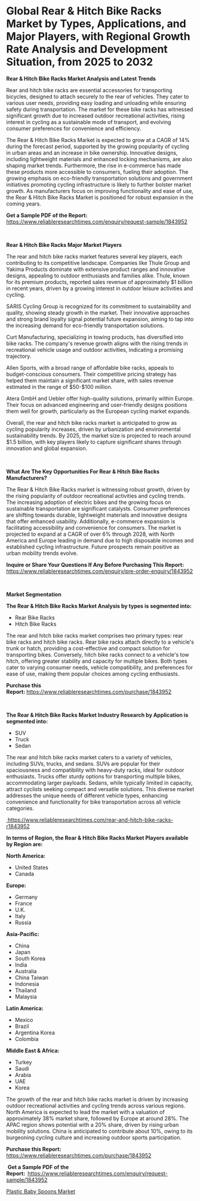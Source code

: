 <p><h1>Global Rear & Hitch Bike Racks Market by Types, Applications, and Major Players, with Regional Growth Rate Analysis and Development Situation, from 2025 to 2032</h1></p><p><strong>Rear & Hitch Bike Racks Market Analysis and Latest Trends</strong></p>
<p><p>Rear and hitch bike racks are essential accessories for transporting bicycles, designed to attach securely to the rear of vehicles. They cater to various user needs, providing easy loading and unloading while ensuring safety during transportation. The market for these bike racks has witnessed significant growth due to increased outdoor recreational activities, rising interest in cycling as a sustainable mode of transport, and evolving consumer preferences for convenience and efficiency.</p><p>The Rear & Hitch Bike Racks Market is expected to grow at a CAGR of 14% during the forecast period, supported by the growing popularity of cycling in urban areas and an increase in bike ownership. Innovative designs, including lightweight materials and enhanced locking mechanisms, are also shaping market trends. Furthermore, the rise in e-commerce has made these products more accessible to consumers, fueling their adoption. The growing emphasis on eco-friendly transportation solutions and government initiatives promoting cycling infrastructure is likely to further bolster market growth. As manufacturers focus on improving functionality and ease of use, the Rear & Hitch Bike Racks Market is positioned for robust expansion in the coming years.</p></p>
<p><strong>Get a Sample PDF of the Report:&nbsp;</strong> <a href="https://www.reliableresearchtimes.com/enquiry/request-sample/1843952?utm_campaign=2141&utm_medium=2&utm_source=Github&utm_content=ia&utm_term=10022025&utm_id=rear-hitch-bike-racks">https://www.reliableresearchtimes.com/enquiry/request-sample/1843952</a></p>
<p>&nbsp;</p>
<p><strong>Rear & Hitch Bike Racks Major Market Players</strong></p>
<p><p>The rear and hitch bike racks market features several key players, each contributing to its competitive landscape. Companies like Thule Group and Yakima Products dominate with extensive product ranges and innovative designs, appealing to outdoor enthusiasts and families alike. Thule, known for its premium products, reported sales revenue of approximately $1 billion in recent years, driven by a growing interest in outdoor leisure activities and cycling.</p><p>SARIS Cycling Group is recognized for its commitment to sustainability and quality, showing steady growth in the market. Their innovative approaches and strong brand loyalty signal potential future expansion, aiming to tap into the increasing demand for eco-friendly transportation solutions.</p><p>Curt Manufacturing, specializing in towing products, has diversified into bike racks. The company's revenue growth aligns with the rising trends in recreational vehicle usage and outdoor activities, indicating a promising trajectory.</p><p>Allen Sports, with a broad range of affordable bike racks, appeals to budget-conscious consumers. Their competitive pricing strategy has helped them maintain a significant market share, with sales revenue estimated in the range of $50-$100 million.</p><p>Atera GmbH and Uebler offer high-quality solutions, primarily within Europe. Their focus on advanced engineering and user-friendly designs positions them well for growth, particularly as the European cycling market expands.</p><p>Overall, the rear and hitch bike racks market is anticipated to grow as cycling popularity increases, driven by urbanization and environmental sustainability trends. By 2025, the market size is projected to reach around $1.5 billion, with key players likely to capture significant shares through innovation and global expansion.</p></p>
<p>&nbsp;</p>
<p><strong>What Are The Key Opportunities For Rear & Hitch Bike Racks Manufacturers?</strong></p>
<p><p>The Rear & Hitch Bike Racks market is witnessing robust growth, driven by the rising popularity of outdoor recreational activities and cycling trends. The increasing adoption of electric bikes and the growing focus on sustainable transportation are significant catalysts. Consumer preferences are shifting towards durable, lightweight materials and innovative designs that offer enhanced usability. Additionally, e-commerce expansion is facilitating accessibility and convenience for consumers. The market is projected to expand at a CAGR of over 6% through 2028, with North America and Europe leading in demand due to high disposable incomes and established cycling infrastructure. Future prospects remain positive as urban mobility trends evolve.</p></p>
<p><strong>Inquire or Share Your Questions If Any Before Purchasing This Report:</strong> <a href="https://www.reliableresearchtimes.com/enquiry/pre-order-enquiry/1843952?utm_campaign=2141&utm_medium=2&utm_source=Github&utm_content=ia&utm_term=10022025&utm_id=rear-hitch-bike-racks">https://www.reliableresearchtimes.com/enquiry/pre-order-enquiry/1843952</a></p>
<p>&nbsp;</p>
<p><strong>Market Segmentation</strong></p>
<p><strong>The Rear & Hitch Bike Racks Market Analysis by types is segmented into:</strong></p>
<p><ul><li>Rear Bike Racks</li><li>Hitch Bike Racks</li></ul></p>
<p><p>The rear and hitch bike racks market comprises two primary types: rear bike racks and hitch bike racks. Rear bike racks attach directly to a vehicle's trunk or hatch, providing a cost-effective and compact solution for transporting bikes. Conversely, hitch bike racks connect to a vehicle's tow hitch, offering greater stability and capacity for multiple bikes. Both types cater to varying consumer needs, vehicle compatibility, and preferences for ease of use, making them popular choices among cycling enthusiasts.</p></p>
<p><strong>Purchase this Report:&nbsp;</strong><a href="https://www.reliableresearchtimes.com/purchase/1843952?utm_campaign=2141&utm_medium=2&utm_source=Github&utm_content=ia&utm_term=10022025&utm_id=rear-hitch-bike-racks">https://www.reliableresearchtimes.com/purchase/1843952</a></p>
<p>&nbsp;</p>
<p><strong>The Rear & Hitch Bike Racks Market Industry Research by Application is segmented into:</strong></p>
<p><ul><li>SUV</li><li>Truck</li><li>Sedan</li></ul></p>
<p><p>The rear and hitch bike racks market caters to a variety of vehicles, including SUVs, trucks, and sedans. SUVs are popular for their spaciousness and compatibility with heavy-duty racks, ideal for outdoor enthusiasts. Trucks offer sturdy options for transporting multiple bikes, accommodating larger payloads. Sedans, while typically limited in capacity, attract cyclists seeking compact and versatile solutions. This diverse market addresses the unique needs of different vehicle types, enhancing convenience and functionality for bike transportation across all vehicle categories.</p></p>
<p><a href="https://www.reliableresearchtimes.com/rear-and-hitch-bike-racks-r1843952?utm_campaign=2141&utm_medium=2&utm_source=Github&utm_content=ia&utm_term=10022025&utm_id=rear-hitch-bike-racks">&nbsp;https://www.reliableresearchtimes.com/rear-and-hitch-bike-racks-r1843952</a></p>
<p><strong>In terms of Region, the Rear & Hitch Bike Racks Market Players available by Region are:</strong></p>
<p>
    <p> <strong> North America: </strong>
        <ul>
            <li>United States</li>
            <li>Canada</li>
        </ul>
        </p> 
    <p> <strong> Europe: </strong>
        <ul>
            <li>Germany</li>
            <li>France</li>
            <li>U.K.</li>
            <li>Italy</li>
            <li>Russia</li>
        </ul>
        </p> 
    <p> <strong> Asia-Pacific: </strong>
        <ul>
            <li>China</li>
            <li>Japan</li>
            <li>South Korea</li>
            <li>India</li>
            <li>Australia</li>
            <li>China Taiwan</li>
            <li>Indonesia</li>
            <li>Thailand</li>
            <li>Malaysia</li>
        </ul>
        </p> 
    <p> <strong> Latin America: </strong>
        <ul>
            <li>Mexico</li>
            <li>Brazil</li>
            <li>Argentina Korea</li>
            <li>Colombia</li>
        </ul>
        </p> 
    <p> <strong> Middle East & Africa: </strong>
        <ul>
            <li>Turkey</li>
            <li>Saudi</li>
            <li>Arabia</li>
            <li>UAE</li>
            <li>Korea</li>
        </ul>
    </p>
    </p>
<p><p>The growth of the rear and hitch bike racks market is driven by increasing outdoor recreational activities and cycling trends across various regions. North America is expected to lead the market with a valuation of approximately 38% market share, followed by Europe at around 28%. The APAC region shows potential with a 20% share, driven by rising urban mobility solutions. China is anticipated to contribute about 10%, owing to its burgeoning cycling culture and increasing outdoor sports participation.</p></p>
<p><strong>Purchase this Report: </strong><a href="https://www.reliableresearchtimes.com/purchase/1843952?utm_campaign=2141&utm_medium=2&utm_source=Github&utm_content=ia&utm_term=10022025&utm_id=rear-hitch-bike-racks">https://www.reliableresearchtimes.com/purchase/1843952</a></p>
<p>&nbsp;<strong>Get a Sample PDF of the Report:&nbsp;&nbsp;</strong><a href="https://www.reliableresearchtimes.com/enquiry/request-sample/1843952?utm_campaign=2141&utm_medium=2&utm_source=Github&utm_content=ia&utm_term=10022025&utm_id=rear-hitch-bike-racks">https://www.reliableresearchtimes.com/enquiry/request-sample/1843952</a></p>
<p><strong></strong></p>
<p><p><a href="https://github.com/sca704osol/Market-Research-Report-List-1/blob/main/plastic-baby-spoons-market.md?utm_campaign=2141&utm_medium=2&utm_source=Github&utm_content=ia&utm_term=10022025&utm_id=rear-hitch-bike-racks">Plastic Baby Spoons Market</a></p></p>